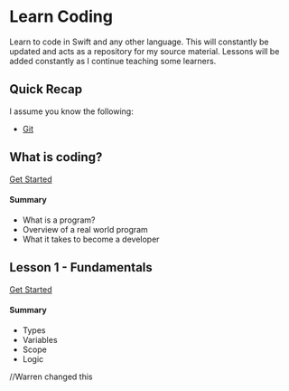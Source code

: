 # Learn Coding
Learn to code in Swift and any other language.
This will constantly be updated and acts as a repository for my source material. Lessons will be added constantly as I continue teaching some learners.

## Quick Recap

I assume you know the following:

* [Git](./recap/git.md)

## What is coding?

[Get Started](./intro/index.md)

#### Summary

* What is a program?
* Overview of a real world program
* What it takes to become a developer

## Lesson 1 - Fundamentals

[Get Started](./lesson1/index.md)

#### Summary

* Types
* Variables
* Scope
* Logic

//Warren changed this